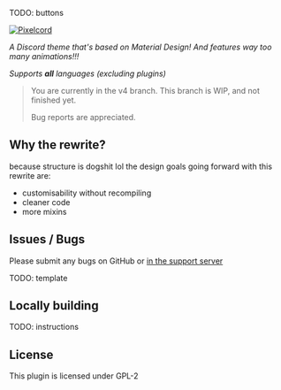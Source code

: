 TODO: buttons

[![Pixelcord](https://github.com/hyblocker/pixelcord/blob/main/screenshots/logo.png?raw=true)](https://github.com/hyblocker/pixelcord/blob/main/screenshots/logo.png?raw=true)

*A Discord theme that's based on Material Design!*
*And features way too many animations!!!*

*Supports* ***all*** *languages (excluding plugins)*



> You are currently in the v4 branch. This branch is WIP, and not finished yet.
>
> Bug reports are appreciated.

## Why the rewrite?

because structure is dogshit lol
the design goals going forward with this rewrite are:
- customisability without recompiling
- cleaner code
- more mixins

## Issues / Bugs

Please submit any bugs on GitHub or [in the support server](https://discord.gg/pSAfU6enyH)

TODO: template

## Locally building

TODO: instructions

## License

This plugin is licensed under GPL-2

